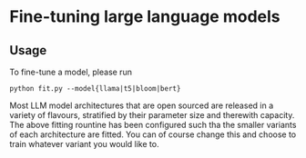 # Fine-tuning large language models 

## Usage 
To fine-tune a model, please run 
```
python fit.py --model{llama|t5|bloom|bert}
```

Most LLM model architectures that are open sourced are released in a variety of flavours, stratified by their parameter size and therewith capacity. The above fitting rountine has been configured such tha the smaller variants of each architecture are fitted. You can of course change this and choose to train whatever variant you would like to.